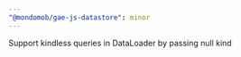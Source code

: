 ```yaml
---
"@mondomob/gae-js-datastore": minor
---
```


Support kindless queries in DataLoader by passing null kind

